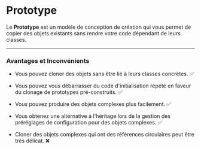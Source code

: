 # Prototype

Le **Prototype** est un modèle de conception de création qui vous permet de copier des objets existants sans rendre votre code dépendant de leurs classes.

---
### Avantages et Inconvénients

- Vous pouvez cloner des objets sans être lié à leurs classes concrètes. ✅
- Vous pouvez vous débarrasser du code d'initialisation répété en faveur du clonage de prototypes pré-construits. ✅
- Vous pouvez produire des objets complexes plus facilement. ✅
- Vous obtenez une alternative à l'héritage lors de la gestion des préréglages de configuration pour des objets complexes. ✅

- Cloner des objets complexes qui ont des références circulaires peut être très délicat. ❌
